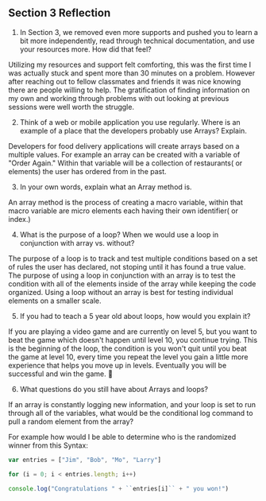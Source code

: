## Section 3 Reflection

1. In Section 3, we removed even more supports and pushed you to learn a bit more independently, read through technical documentation, and use your resources more. How did that feel?

  Utilizing my resources and support felt comforting, this was the first time I was actually stuck and spent more than 30 minutes on a problem. However after reaching out to fellow classmates and friends it was nice knowing there are people willing to help. The gratification of finding information on my own and working through problems with out looking at previous sessions were well worth the struggle.

2. Think of a web or mobile application you use regularly. Where is an example of a place that the developers probably use Arrays? Explain.

  Developers for food delivery applications will create arrays based on a multiple values. For example an array can be created with a variable of "Order Again." Within that variable will be a collection of restaurants( or elements) the user has ordered from in the past.

3. In your own words, explain what an Array method is.

  An array method is the process of creating a macro variable, within that macro variable are micro elements each having their own identifier( or index.)

4. What is the purpose of a loop? When we would use a loop in conjunction with array vs. without?

  The purpose of a loop is to track and test multiple conditions based on a set of rules the user has declared, not stoping until it has found a true value. The purpose of using a loop in conjunction with an array is to test the condition with all of the elements inside of the array while keeping the code organized. Using a loop without an array is best for testing individual elements on a smaller scale.

5. If you had to teach a 5 year old about loops, how would you explain it?

  If you are playing a video game and are currently on level 5, but you want to beat the game which doesn't happen until level 10, you continue trying.
  This is the beginning of the loop, the condition is you won't quit until you beat the game at level 10, every time you repeat the level you gain a little more experience that helps you move up in levels. Eventually you will be successful and win the game. 🎉

6. What questions do you still have about Arrays and loops?

  If an array is constantly logging new information, and your loop is set to run through all of the variables, what would be the conditional log command to pull a random element from the array?

For example how would I be able to determine who is the randomized winner from this Syntax:

```javascript
var entries = ["Jim", "Bob", "Mo", "Larry"]

for (i = 0; i < entries.length; i++)

console.log("Congratulations " + ``entries[i]`` + " you won!")
```
